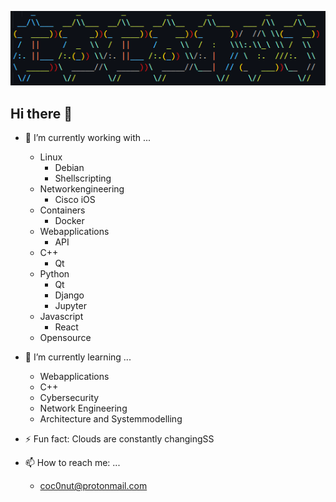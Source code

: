 
![banner](image.png)

## Hi there 👋

- 🔭 I’m currently working with ...
  - Linux 
    - Debian
    - Shellscripting
  - Networkengineering
    - Cisco iOS 
  - Containers
    - Docker
  - Webapplications
    - API
  - C++
    - Qt
  - Python
    - Qt
    - Django
    - Jupyter
  - Javascript
    - React
  - Opensource


- 🌱 I’m currently learning ...
  - Webapplications 
  - C++ 
  - Cybersecurity 
  - Network Engineering
  - Architecture and Systemmodelling

- ⚡ Fun fact: Clouds are constantly changingSS

- 📫 How to reach me: ...
  - coc0nut@protonmail.com
 
<!--
**coc0nut/coc0nut** is a ✨ _special_ ✨ repository because its `README.md` (this file) appears on your GitHub profile.

Here are some ideas to get you started:


- 👯 I’m looking to collaborate on ...
- 🤔 I’m looking for help with ...
- 💬 Ask me about ...

- 😄 Pronouns: ...

-->

